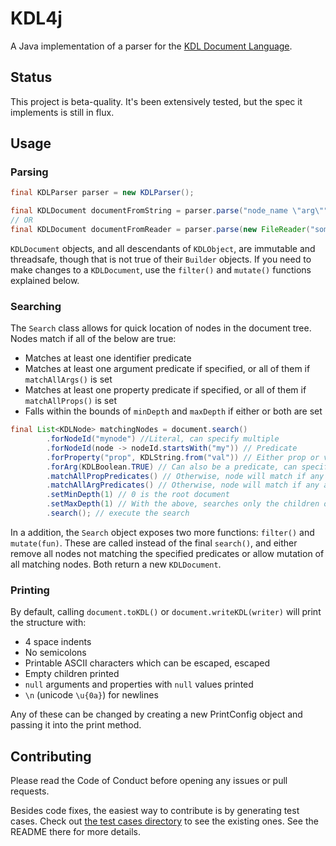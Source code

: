 # KDL4j

A Java implementation of a parser for the [KDL Document Language](https://github.com/kdl-org/kdl).

## Status

This project is beta-quality. It's been extensively tested, but the spec it implements is still in flux.

## Usage

### Parsing

```java
final KDLParser parser = new KDLParser();

final KDLDocument documentFromString = parser.parse("node_name \"arg\"")
// OR
final KDLDocument documentFromReader = parser.parse(new FileReader("some/file.kdl"))
```

`KDLDocument` objects, and all descendants of `KDLObject`, are immutable and threadsafe, though that is not true of their 
`Builder` objects. If you need to make changes to a `KDLDocument`, use the `filter()` and `mutate()` functions explained below.

### Searching

The `Search` class allows for quick location of nodes in the document tree. Nodes match if all of the below are true:

* Matches at least one identifier predicate
* Matches at least one argument predicate if specified, or all of them if `matchAllArgs()` is set
* Matches at least one property predicate if specified, or all of them if `matchAllProps()` is set
* Falls within the bounds of `minDepth` and `maxDepth` if either or both are set

```java
final List<KDLNode> matchingNodes = document.search()
        .forNodeId("mynode") //Literal, can specify multiple
        .forNodeId(node -> nodeId.startsWith("my")) // Predicate    
        .forProperty("prop", KDLString.from("val")) // Either prop or val can also be predicates, can specify multiple
        .forArg(KDLBoolean.TRUE) // Can also be a predicate, can specify multiple
        .matchAllPropPredicates() // Otherwise, node will match if any props match as well as identifier
        .matchAllArgPredicates() // Otherwise, node will match if any args match as well as identifier
        .setMinDepth(1) // 0 is the root document
        .setMaxDepth(1) // With the above, searches only the children of children of the root document
        .search(); // execute the search
```

In a addition, the `Search` object exposes two more functions: `filter()` and `mutate(fun)`. These are called instead of
the final `search()`, and either remove all nodes not matching the specified predicates or allow mutation of all matching
nodes. Both return a new `KDLDocument`.

### Printing

By default, calling `document.toKDL()` or `document.writeKDL(writer)` will print the structure with:
 
* 4 space indents
* No semicolons
* Printable ASCII characters which can be escaped, escaped
* Empty children printed
* `null` arguments and properties with `null` values printed
* `\n` (unicode `\u{0a}`) for newlines

Any of these can be changed by creating a new PrintConfig object and passing it into the print method.

## Contributing

Please read the Code of Conduct before opening any issues or pull requests.

Besides code fixes, the easiest way to contribute is by generating test cases. Check out 
[the test cases directory](https://github.com/hkolbeck/kdl4j/tree/trunk/src/test/resources/test_cases) to see the existing ones.
See the README there for more details.
